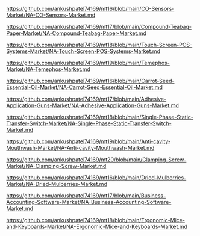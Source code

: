 <p><a href="https://github.com/ankushpatel74169/mt16/blob/main/CO-Sensors-Market/NA-CO-Sensors-Market.md">https://github.com/ankushpatel74169/mt16/blob/main/CO-Sensors-Market/NA-CO-Sensors-Market.md</a></p><p><a href="https://github.com/ankushpatel74169/mt17/blob/main/Compound-Teabag-Paper-Market/NA-Compound-Teabag-Paper-Market.md">https://github.com/ankushpatel74169/mt17/blob/main/Compound-Teabag-Paper-Market/NA-Compound-Teabag-Paper-Market.md</a></p><p><a href="https://github.com/ankushpatel74169/mt18/blob/main/Touch-Screen-POS-Systems-Market/NA-Touch-Screen-POS-Systems-Market.md">https://github.com/ankushpatel74169/mt18/blob/main/Touch-Screen-POS-Systems-Market/NA-Touch-Screen-POS-Systems-Market.md</a></p><p><a href="https://github.com/ankushpatel74169/mt19/blob/main/Temephos-Market/NA-Temephos-Market.md">https://github.com/ankushpatel74169/mt19/blob/main/Temephos-Market/NA-Temephos-Market.md</a></p><p><a href="https://github.com/ankushpatel74169/mt16/blob/main/Carrot-Seed-Essential-Oil-Market/NA-Carrot-Seed-Essential-Oil-Market.md">https://github.com/ankushpatel74169/mt16/blob/main/Carrot-Seed-Essential-Oil-Market/NA-Carrot-Seed-Essential-Oil-Market.md</a></p><p><a href="https://github.com/ankushpatel74169/mt17/blob/main/Adhesive-Application-Guns-Market/NA-Adhesive-Application-Guns-Market.md">https://github.com/ankushpatel74169/mt17/blob/main/Adhesive-Application-Guns-Market/NA-Adhesive-Application-Guns-Market.md</a></p><p><a href="https://github.com/ankushpatel74169/mt18/blob/main/Single-Phase-Static-Transfer-Switch-Market/NA-Single-Phase-Static-Transfer-Switch-Market.md">https://github.com/ankushpatel74169/mt18/blob/main/Single-Phase-Static-Transfer-Switch-Market/NA-Single-Phase-Static-Transfer-Switch-Market.md</a></p><p><a href="https://github.com/ankushpatel74169/mt19/blob/main/Anti-cavity-Mouthwash-Market/NA-Anti-cavity-Mouthwash-Market.md">https://github.com/ankushpatel74169/mt19/blob/main/Anti-cavity-Mouthwash-Market/NA-Anti-cavity-Mouthwash-Market.md</a></p><p><a href="https://github.com/ankushpatel74169/mt20/blob/main/Clamping-Screw-Market/NA-Clamping-Screw-Market.md">https://github.com/ankushpatel74169/mt20/blob/main/Clamping-Screw-Market/NA-Clamping-Screw-Market.md</a></p><p><a href="https://github.com/ankushpatel74169/mt16/blob/main/Dried-Mulberries-Market/NA-Dried-Mulberries-Market.md">https://github.com/ankushpatel74169/mt16/blob/main/Dried-Mulberries-Market/NA-Dried-Mulberries-Market.md</a></p><p><a href="https://github.com/ankushpatel74169/mt17/blob/main/Business-Accounting-Software-Market/NA-Business-Accounting-Software-Market.md">https://github.com/ankushpatel74169/mt17/blob/main/Business-Accounting-Software-Market/NA-Business-Accounting-Software-Market.md</a></p><p><a href="https://github.com/ankushpatel74169/mt18/blob/main/Ergonomic-Mice-and-Keyboards-Market/NA-Ergonomic-Mice-and-Keyboards-Market.md">https://github.com/ankushpatel74169/mt18/blob/main/Ergonomic-Mice-and-Keyboards-Market/NA-Ergonomic-Mice-and-Keyboards-Market.md</a></p>
